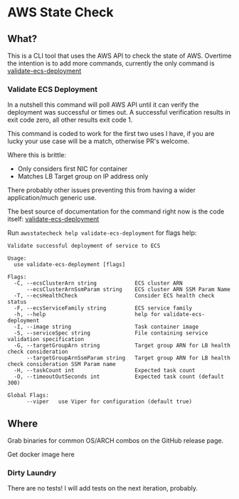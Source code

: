 # AWS State Check

## What?
This is a CLI tool that uses the AWS API to check the state of AWS. Overtime the intention is to add more commands, currently the only command is [validate-ecs-deployment](src/cmd/validate_ecs_deployment.go)

### Validate ECS Deployment
In a nutshell this command will poll AWS API until it can verify the deployment was successful or times out.  A successful verification results in exit code zero, all other results exit code 1. 

This command is coded to work for the first two uses I have, if you are lucky your use case will be a match, otherwise PR's welcome.  

Where this is brittle:

- Only considers first NIC for container
- Matches LB Target group on IP address only

There probably other issues preventing this from having a wider application/much generic use.

The best source of documentation for the command right now is the code itself: [validate-ecs-deployment](src/cmd/validate_ecs_deployment.go)

Run `awsstatecheck help validate-ecs-deployment` for flags help:

```
Validate successful deployment of service to ECS

Usage:
  use validate-ecs-deployment [flags]

Flags:
  -C, --ecsClusterArn string            ECS cluster ARN
      --ecsClusterArnSsmParam string    ECS cluster ARN SSM Param Name
  -T, --ecsHealthCheck                  Consider ECS health check status
  -F, --ecsServiceFamily string         ECS service family
  -h, --help                            help for validate-ecs-deployment
  -I, --image string                    Task container image
  -S, --serviceSpec string              File containing service validation specification
  -G, --targetGroupArn string           Target group ARN for LB health check consideration
      --targetGroupArnSsmParam string   Target group ARN for LB health check consideration SSM Param name
  -H, --taskCount int                   Expected task count
  -O, --timeoutOutSeconds int           Expected task count (default 300)

Global Flags:
      --viper   use Viper for configuration (default true)
```

## Where
Grab binaries for common OS/ARCH combos on the GitHub release page.

Get docker image here  

### Dirty Laundry
There are no tests! I will add tests on the next iteration, probably.


